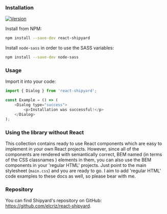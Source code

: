 ### Installation

[![Version](https://img.shields.io/npm/v/react-shipyard.svg?style=flat-square)](https://www.npmjs.com/package/react-shipyard)

Install from NPM:

```bash
npm install --save-dev react-shipyard
```

Install `node-sass` in order to use the SASS variables:

```bash
npm install --save-dev node-sass
```

### Usage

Import it into your code:

```javascript static
import { Dialog } from 'react-shipyard';

const Example = () => (
    <Dialog type="success">
        <p>Installation was successful!</p>
    </Dialog>
);
```

### Using the library without React

This collection contains ready to use React components which are easy to implement in your own React projects. However, since all of the components are rendered with semantically correct, BEM named (in terms of the CSS classnames ) elements in them, you can also use the BEM components in your 'regular HTML' projects. Just point to the main stylesheet (`main.css`) and you are ready to go. I aim to add 'regular HTML' code examples to these docs as well, so please bear with me.

### Repository

You can find Shipyard's repository on GitHub: https://github.com/elcriz/react-shipyard.
